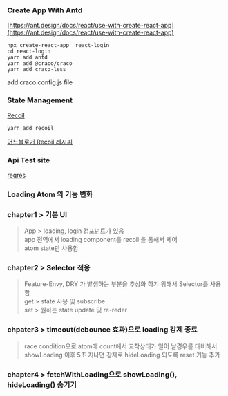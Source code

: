 ### Create App With Antd

[https://ant.design/docs/react/use-with-create-react-app](https://ant.design/docs/react/use-with-create-react-app)

```
npx create-react-app  react-login
cd react-login
yarn add antd
yarn add @craco/craco
yarn add craco-less
```

add craco.config.js file

### State Management

[Recoil](https://recoiljs.org/docs/introduction/installation)

```
yarn add recoil
```

[어느블로거 Recoil 레시피](https://taegon.kim/archives/10125)

### Api Test site

[reqres](https://reqres.in/)



### Loading Atom 의 기능 변화 
### chapter1 > 기본 UI
>App > loading, login 컴포넌트가 있음\
app 전역에서 loading component를 recoil 을 통해서 제어\
atom state만 사용함

### chapter2 > Selector 적용
>Feature-Envy, DRY 가 발생하는 부분을 추상화 하기 위해서 Selector를 사용함\
get > state 사용 및 subscribe\
set > 원하는 state update 및 re-reder

### chpater3 > timeout(debounce 효과)으로 loading 강제 종료
>race condition으로 atom에 count에서 교착상태가 일어 날경우를 대비해서\
showLoading 이후 5초 지나면 강제로 hideLoading 되도록 reset 기능 추가

### chapter4 > fetchWithLoading으로 showLoading(), hideLoading() 숨기기
   